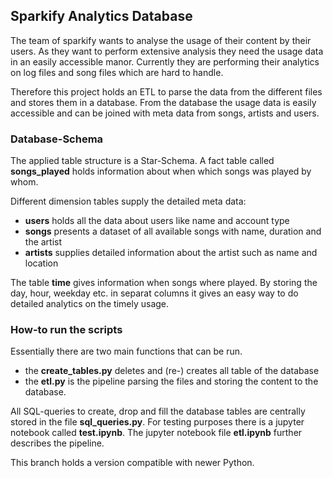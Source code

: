 
## Sparkify Analytics Database

The team of sparkify wants to analyse the usage of their content by their users.
As they want to perform extensive analysis they need the usage data in an easily accessible manor.
Currently they are performing their analytics on log files and song files which are hard to handle.

Therefore this project holds an ETL to parse the data from the different files and stores them in a database. From the database the usage data is easily accessible and can be joined with meta data from songs, artists and users.

### Database-Schema

The applied table structure is a Star-Schema.
A fact table called **songs_played** holds information about when which songs was played by whom.

Different dimension tables supply the detailed meta data:

- **users** holds all the data about users like name and account type
- **songs** presents a dataset of all available songs with name, duration and the artist
- **artists** supplies detailed information about the artist such as name and location

The table **time** gives  information when songs where played. By storing the day, hour, weekday etc. in separat columns it gives an easy way to do detailed analytics on the timely usage.


### How-to run the scripts

Essentially there are two main functions that can be run.
- the **create_tables.py** deletes and (re-) creates all table of the database
- the **etl.py** is the pipeline parsing the files and storing the content to the database.

All SQL-queries to create, drop and fill the database tables are centrally stored in the file **sql_queries.py**.
For testing purposes there is a jupyter notebook called **test.ipynb**.
The jupyter notebook file **etl.ipynb** further describes the pipeline.

This branch holds a version compatible with newer Python.